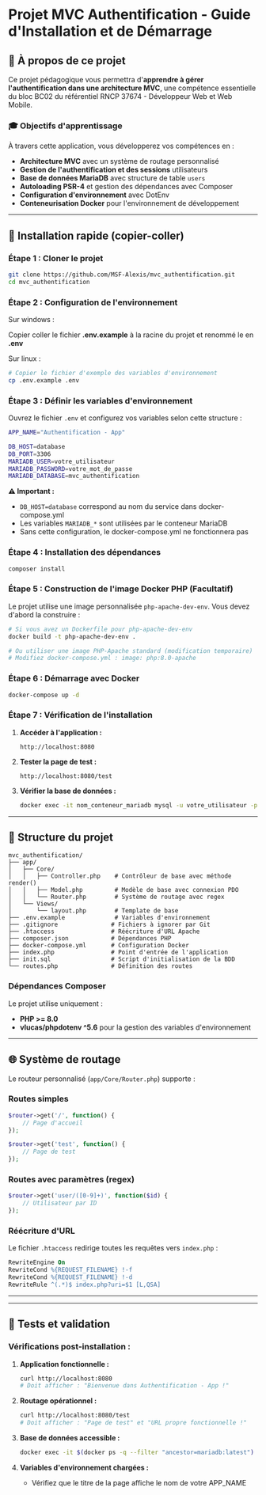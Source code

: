 # Projet MVC Authentification - Guide d'Installation et de Démarrage

## 🎯 À propos de ce projet

Ce projet pédagogique vous permettra d'**apprendre à gérer l'authentification dans une architecture MVC**, une compétence essentielle du bloc BC02 du référentiel RNCP 37674 - Développeur Web et Web Mobile.

### 🎓 Objectifs d'apprentissage

À travers cette application, vous développerez vos compétences en :

- **Architecture MVC** avec un système de routage personnalisé
- **Gestion de l'authentification et des sessions** utilisateurs
- **Base de données MariaDB** avec structure de table `users`
- **Autoloading PSR-4** et gestion des dépendances avec Composer
- **Configuration d'environnement** avec DotEnv
- **Conteneurisation Docker** pour l'environnement de développement


---

## 🚀 Installation rapide (copier-coller)

### Étape 1 : Cloner le projet

```bash
git clone https://github.com/MSF-Alexis/mvc_authentification.git
cd mvc_authentification
```

### Étape 2 : Configuration de l'environnement

Sur windows : 

Copier coller le fichier **.env.example** à la racine du projet et renommé le en **.env**

Sur linux :

```bash
# Copier le fichier d'exemple des variables d'environnement
cp .env.example .env
```



### Étape 3 : Définir les variables d'environnement

Ouvrez le fichier `.env` et configurez vos variables selon cette structure :

```bash
APP_NAME="Authentification - App"

DB_HOST=database
DB_PORT=3306
MARIADB_USER=votre_utilisateur
MARIADB_PASSWORD=votre_mot_de_passe
MARIADB_DATABASE=mvc_authentification
```

**⚠️ Important :** 
- `DB_HOST=database` correspond au nom du service dans docker-compose.yml
- Les variables `MARIADB_*` sont utilisées par le conteneur MariaDB
- Sans cette configuration, le docker-compose.yml ne fonctionnera pas

### Étape 4 : Installation des dépendances

```bash
composer install
```

### Étape 5 : Construction de l'image Docker PHP (Facultatif)

Le projet utilise une image personnalisée `php-apache-dev-env`. Vous devez d'abord la construire :

```bash
# Si vous avez un Dockerfile pour php-apache-dev-env
docker build -t php-apache-dev-env .

# Ou utiliser une image PHP-Apache standard (modification temporaire)
# Modifiez docker-compose.yml : image: php:8.0-apache
```

### Étape 6 : Démarrage avec Docker

```bash
docker-compose up -d
```

### Étape 7 : Vérification de l'installation

1. **Accéder à l'application :**
   ```
   http://localhost:8080
   ```

2. **Tester la page de test :**
   ```
   http://localhost:8080/test
   ```

3. **Vérifier la base de données :**
   ```bash
   docker exec -it nom_conteneur_mariadb mysql -u votre_utilisateur -p mvc_authentification
   ```

---

## 📂 Structure du projet

```
mvc_authentification/
├── app/
│   ├── Core/
│   │   ├── Controller.php    # Contrôleur de base avec méthode render()
│   │   ├── Model.php         # Modèle de base avec connexion PDO
│   │   └── Router.php        # Système de routage avec regex
│   └── Views/
│       └── layout.php        # Template de base
├── .env.example              # Variables d'environnement
├── .gitignore               # Fichiers à ignorer par Git
├── .htaccess                # Réécriture d'URL Apache
├── composer.json            # Dépendances PHP
├── docker-compose.yml       # Configuration Docker
├── index.php                # Point d'entrée de l'application
├── init.sql                 # Script d'initialisation de la BDD
└── routes.php               # Définition des routes
```

### Dépendances Composer

Le projet utilise uniquement :
- **PHP >= 8.0**
- **vlucas/phpdotenv ^5.6** pour la gestion des variables d'environnement

---

## 🌐 Système de routage

Le routeur personnalisé (`app/Core/Router.php`) supporte :

### Routes simples
```php
$router->get('/', function() {
    // Page d'accueil
});

$router->get('test', function() {
    // Page de test
});
```

### Routes avec paramètres (regex)
```php
$router->get('user/([0-9]+)', function($id) {
    // Utilisateur par ID
});
```

### Réécriture d'URL

Le fichier `.htaccess` redirige toutes les requêtes vers `index.php` :

```apache
RewriteEngine On
RewriteCond %{REQUEST_FILENAME} !-f
RewriteCond %{REQUEST_FILENAME} !-d
RewriteRule ^(.*)$ index.php?uri=$1 [L,QSA]
```

---

---

## 🧪 Tests et validation

### Vérifications post-installation :

1. **Application fonctionnelle :**
   ```bash
   curl http://localhost:8080
   # Doit afficher : "Bienvenue dans Authentification - App !"
   ```

2. **Routage opérationnel :**
   ```bash
   curl http://localhost:8080/test
   # Doit afficher : "Page de test" et "URL propre fonctionnelle !"
   ```

3. **Base de données accessible :**
   ```bash
   docker exec -it $(docker ps -q --filter "ancestor=mariadb:latest") mysql -u dev_user -p mvc_authentification -e "DESCRIBE users;"
   ```

4. **Variables d'environnement chargées :**
   - Vérifiez que le titre de la page affiche le nom de votre APP_NAME

